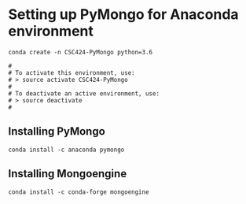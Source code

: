 # Setting up PyMongo for Anaconda environment

```
conda create -n CSC424-PyMongo python=3.6
```

```
#
# To activate this environment, use:
# > source activate CSC424-PyMongo
#
# To deactivate an active environment, use:
# > source deactivate
#
```

## Installing PyMongo
```
conda install -c anaconda pymongo 
```

## Installing Mongoengine
```
conda install -c conda-forge mongoengine 
```